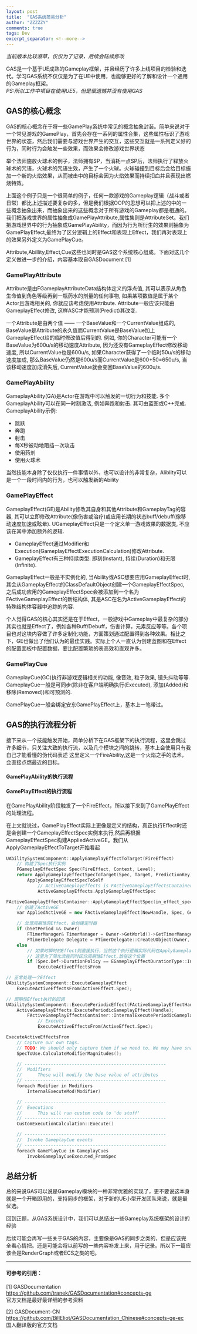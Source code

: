```yaml
---
layout: post
title:  "GAS系统简易分析"
author: "ZZZZZY"
comments: true
tags: Dev
excerpt_separator: <!--more-->
---
```

*当前版本比较潦草，仅仅为了记录，后续会陆续修改*

GAS是一个基于UE成熟的Gameplay框架，并且经历了许多上线项目的检验和迭代。学习GAS系统不仅仅是为了在UE中使用，也能够更好的了解和设计一个通用的Gameplay框架。  
*PS:所以工作中项目在使用UE5，但是很遗憾并没有使用GAS*

## GAS的核心概念
GAS的核心概念在于将一些GamePlay系统中常见的概念抽象封装。简单来说对于一个常见游戏的GamePlay，首先会存在一系列的属性合集，这些属性标识了游戏世界的状态，然后我们需要与游戏世界产生的交互，这些交互就是一系列定义好的行为，同时行为会触发一些效果，而效果会修改游戏世界状态  

举个法师施放火球术的例子，法师拥有SP，当消耗一点SP后，法师执行了释放火球术的咒语，火球术的咒语生效，产生了一个火球。火球碰撞到目标后会给目标施加一个新的火焰效果，从而被击中的目标会因为火焰效果而持续扣血并且表现出燃烧特效。

上面这个例子只是一个很简单的例子，任何一款游戏的Gameplay逻辑（战斗或者日常）都比上述描述要复杂的多，但是我们根据OOP的思想可以把上述的中的一些概念抽象出来，而抽象出来的这些概念对于所有游戏的Gameplay都是相通的。我们把游戏世界的属性抽象成GamePlayAttribute,属性集则是AttributeSet。我们把游戏世界中的行为抽象成GamePlayAbility，而因为行为所衍生的效果则抽象为GamePlayEffect,最终为了区分逻辑上的Effect和表现上Effect，我们再对表现上的效果另外定义为GamePlayCue。

Attribute,Abillity,Effect,Cue这些也同时是GAS这个系统核心组成。下面对这几个定义做进一步的介绍，内容基本取自GASDocument [1]

### GamePlayAttribute

Attribute是由FGameplayAttributeData结构体定义的浮点值, 其可以表示从角色生命值到角色等级再到一瓶药水的剂量的任何事物, 如果某项数值是属于某个Actor且游戏相关的, 你就应该考虑使用Attribute. Attribute一般应该只能由GameplayEffect修改, 这样ASC才能预测(Predict)其改变.

一个Attribute是由两个值 —— 一个BaseValue和一个CurrentValue组成的, BaseValue是Attribute的永久值而CurrentValue是BaseValue加上GameplayEffect给的临时修改值后得到的. 例如, 你的Character可能有一个BaseValue为600u/s的移动速度Attribute, 因为还没有GameplayEffect修改移动速度, 所以CurrentValue也是600u/s, 如果Character获得了一个临时50u/s的移动速度加成, 那么BaseValue仍然是600u/s而CurrentValue是600+50=650u/s, 当该移动速度加成消失后, CurrentValue就会变回BaseValue的600u/s.

### GamePlayAbility
GameplayAbility(GA)是Actor在游戏中可以触发的一切行为和技能. 多个GameplayAbility可以在同一时刻激活, 例如奔跑和射击. 其可由蓝图或C++完成.  
GameplayAbility示例:
* 跳跃
* 奔跑
* 射击
* 每X秒被动地阻挡一次攻击
* 使用药剂
* 使用火球术

当然技能本身除了仅仅执行一件事情以外，也可以设计的非常复杂，Aliblity可以是一个一段时间内的行为，也可以触发新的Ability

### GamePlayEffect
GameplayEffect(GE)是Ability修改其自身和其他Attribute和GameplayTag的容器, 其可以立即修改Attribute(像伤害或治疗)或应用长期的状态buff/debuff(像移动速度加速或眩晕). UGameplayEffect只是一个定义单一游戏效果的数据类, 不应该在其中添加额外的逻辑. 

* GameplayEffect通过Modifier和Execution(GameplayEffectExecutionCalculation)修改Attribute.
* GameplayEffect有三种持续类型: 即刻(Instant), 持续(Duration)和无限(Infinite).

GameplayEffect一般是不实例化的, 当Ability或ASC想要应用GameplayEffect时, 其会从GameplayEffect的ClassDefaultObject创建一个GameplayEffectSpec, 之后成功应用的GameplayEffectSpec会被添加到一个名为FActiveGameplayEffect的新结构体, 其是ASC在名为ActiveGameplayEffect的特殊结构体容器中追踪的内容.

个人觉得GAS的核心其实还是在于Effect，一般游戏中Gameplay中最复杂的部分其实也就是Effect了，例如各种Buff/Debuff，伤害计算，元素反应等等。各个项目也对这块内容做了许多定制化功能，方面策划通过配置得到各种效果。相比之下，GE也做出了他们认为的最佳实践。实际上个人一直认为创建蓝图和在Effect的配置面板中配置数据，要比配置繁琐的表高效和直观许多。

### GamePlayCue

GameplayCue(GC)执行非游戏逻辑相关的功能, 像音效, 粒子效果, 镜头抖动等等. GameplayCue一般是可同步(除非在客户端明确执行(Executed), 添加(Added)和移除(Removed))和可预测的.

GamePlayCue一般会绑定安东GamePlayEffect上，基本上一笔带过。

## **GAS的执行流程分析**

接下来从一个技能触发开始，简单分析下在GAS框架下的执行流程，这里会跳过许多细节，只关注大致的执行流，以及几个模块之间的跳转，基本上会使用只有我自己才能看懂的伪代码表述
这里定义一个FireAbility,这是一个火焰之手的法术，会直接点燃最近的目标。

#### GamePlayAbility的执行流程

#### GamePlayEffect的执行流程
在GamePlayAbility阶段触发了一个FireEffect，所以接下来到了GamePlayEffect的处理流程。

在上文就说过，GamePlayEffect实际上更像是定义的结构，真正执行Effect时还是会创建一个GameplayEffectSpec实例来执行,然后再根据GameplayEffectSpec构建AppliedActiveGE。我们从ApplyGameplayEffectToTarget开始看起
```cpp
UAbilitySystemComponent::ApplyGameplayEffectToTarget(FireEffect)
	// 构建了Spec执行实例
	FGameplayEffectSpec	Spec(FireEffect, Context, Level);
	return ApplyGameplayEffectSpecToTarget(Spec, Target, PredictionKey);
		ApplyGameplayEffectSpecToSelf
			// ActiveGameplayEffects is FActiveGameplayEffectsContainer
			ActiveGameplayEffects.ApplyGameplayEffectSpec

FActiveGameplayEffectsContainer::ApplyGameplayEffectSpec(in_effect_spec)
	// 创建了ActiveGE
	var AppliedActiveGE = new FActiveGameplayEffect(NewHandle, Spec, GetWorldTime(), GetServerWorldTime(), InPredictionKey);

    // 处理周期性的Effect，会创建定时器
	if (bSetPeriod && Owner)
		FTimerManager& TimerManager = Owner->GetWorld()->GetTimerManager();
		FTimerDelegate Delegate = FTimerDelegate::CreateUObject(Owner, &UAbilitySystemComponent::ExecutePeriodicEffect, AppliedActiveGE->Handle);
	else
		// 如果时瞬时的Effect则直接执行，当然这个执行逻辑实际代码在ApplyGameplayEffectSpecToSelf中
		// 这里为了简化流程同时区分周期性Effect,放在这个位置
		if (Spec.Def->DurationPolicy == EGameplayEffectDurationType::Instant)
			ExecuteActiveEffectsFrom

// 正常处理一个Effect
UAbilitySystemComponent::ExecuteGameplayEffect
	ExecuteActiveEffectsFrom(ActiveEffect.Spec);

// 周期性Effect执行的回调
UAbilitySystemComponent::ExecutePeriodicEffect(FActiveGameplayEffectHandle	Handle)
	ActiveGameplayEffects.ExecutePeriodicGameplayEffect(Handle);
		FActiveGameplayEffectsContainer::InternalExecutePeriodicGameplayEffect
			// Execute
			ExecuteActiveEffectsFrom(ActiveEffect.Spec);
```



```cpp
ExecuteActiveEffectsFrom
	// Capture our own tags.
	// TODO: We should only capture them if we need to. We may have snapshotted target tags (?) (in the case of dots with exotic setups?)
	SpecToUse.CalculateModifierMagnitudes();

	// ------------------------------------------------------
	//	Modifiers
	//		These will modify the base value of attributes
	// ------------------------------------------------------
	foreach Modifier in Modifiers
		InternalExecuteMod(Modifier)

	// ------------------------------------------------------
	//	Executions
	//		This will run custom code to 'do stuff'
	// ------------------------------------------------------
	CustomExecutionCalculation::Execute()

	// ------------------------------------------------------
	//	Invoke GameplayCue events
	// ------------------------------------------------------
	foreach GamePlayCue in GameplayCues
		InvokeGameplayCueExecuted_FromSpec
```

## 总结分析
总的来说GAS可以说是Gameplay模块的一种非常优雅的实现了，更不要说这本身就是一个开箱即用的，支持同步的框架，对于新的UE小型开发团队来说，就是最优选。

回到正题，从GAS系统设计中，我们可以总结出一些Gameplay系统框架的设计的经验


后续可能会再写一些关于GAS的内容，主要像是GAS的同步之类的，但是应该完全看心情把。还是可能会将以前写的一些内容补发上来，用于记录。所以下一篇应该会是RenderGraph或者ECS之类的吧。

******************
#### 可参考的引用：  
[1] GASDocumentation https://github.com/tranek/GASDocumentation#concepts-ge  
官方文档是最好最详细的参考资料

[2] GASDocument-CN https://github.com/BillEliot/GASDocumentation_Chinese#concepts-ge-ec  
国人翻译版的官方文档